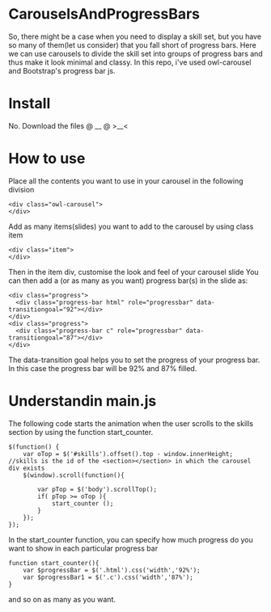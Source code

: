 # CarouselsAndProgressBars
So, there might be a case when you need to display a skill set, but you have so many of them(let us consider) that you fall short of progress bars. Here we can use carousels to divide the skill set into groups of progress bars and thus make it look minimal and classy. In this repo, i've used owl-carousel and Bootstrap's progress bar js.

# Install
No. Download the files @ __ @  >__<

# How to use
Place all the contents you want to use in your carousel in the following division
``````
<div class="owl-carousel">
</div>
``````
Add as many items(slides) you want to add to the carousel by using class item
``````
<div class="item">
</div>
``````
Then in the item div, customise the look and feel of your carousel slide
You can then add a (or as many as you want) progress bar(s) in the slide as:
``````
<div class="progress">
  <div class="progress-bar html" role="progressbar" data-transitiongoal="92"></div>
</div>
<div class="progress">
  <div class="progress-bar c" role="progressbar" data-transitiongoal="87"></div>
</div>
``````
The data-transition goal helps you to set the progress of your progress bar. In this case the progress bar will be 92% and 87% filled.


# Understandin main.js

The following code starts the animation when the user scrolls to the skills section by using the function start_counter.
``````
$(function() {
    var oTop = $('#skills').offset().top - window.innerHeight; //skills is the id of the <section></section> in which the carousel div exists
    $(window).scroll(function(){

        var pTop = $('body').scrollTop();
        if( pTop >= oTop ){
            start_counter ();
        }
    });
});
``````
In the start_counter function, you can specify how much progress do you want to show in each particular progress bar

``````
function start_counter(){
    var $progressBar = $('.html').css('width','92%');
    var $progressBar1 = $('.c').css('width','87%');
}
``````
and so on as many as you want.
